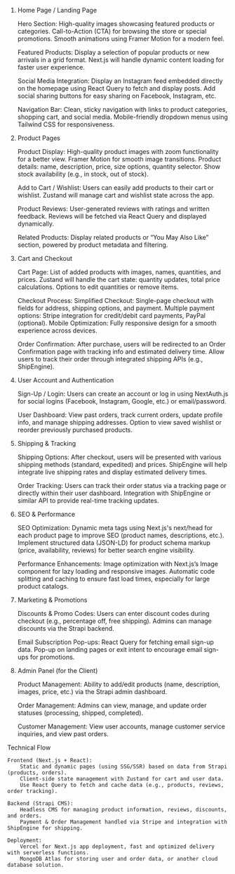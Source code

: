 1. Home Page / Landing Page

   Hero Section:
   High-quality images showcasing featured products or categories.
   Call-to-Action (CTA) for browsing the store or special promotions.
   Smooth animations using Framer Motion for a modern feel.

   Featured Products:
   Display a selection of popular products or new arrivals in a grid format.
   Next.js will handle dynamic content loading for faster user experience.

   Social Media Integration:
   Display an Instagram feed embedded directly on the homepage using React Query to fetch and display posts.
   Add social sharing buttons for easy sharing on Facebook, Instagram, etc.

   Navigation Bar:
   Clean, sticky navigation with links to product categories, shopping cart, and social media.
   Mobile-friendly dropdown menus using Tailwind CSS for responsiveness.

2. Product Pages

   Product Display:
   High-quality product images with zoom functionality for a better view.
   Framer Motion for smooth image transitions.
   Product details: name, description, price, size options, quantity selector.
   Show stock availability (e.g., in stock, out of stock).

   Add to Cart / Wishlist:
   Users can easily add products to their cart or wishlist.
   Zustand will manage cart and wishlist state across the app.

   Product Reviews:
   User-generated reviews with ratings and written feedback.
   Reviews will be fetched via React Query and displayed dynamically.

   Related Products:
   Display related products or “You May Also Like” section, powered by product metadata and filtering.

3. Cart and Checkout

   Cart Page:
   List of added products with images, names, quantities, and prices.
   Zustand will handle the cart state: quantity updates, total price calculations.
   Options to edit quantities or remove items.

   Checkout Process:
   Simplified Checkout: Single-page checkout with fields for address, shipping options, and payment.
   Multiple payment options: Stripe integration for credit/debit card payments, PayPal (optional).
   Mobile Optimization: Fully responsive design for a smooth experience across devices.

   Order Confirmation:
   After purchase, users will be redirected to an Order Confirmation page with tracking info and estimated delivery time.
   Allow users to track their order through integrated shipping APIs (e.g., ShipEngine).

4. User Account and Authentication

   Sign-Up / Login:
   Users can create an account or log in using NextAuth.js for social logins (Facebook, Instagram, Google, etc.) or email/password.

   User Dashboard:
   View past orders, track current orders, update profile info, and manage shipping addresses.
   Option to view saved wishlist or reorder previously purchased products.

5. Shipping & Tracking

   Shipping Options:
   After checkout, users will be presented with various shipping methods (standard, expedited) and prices.
   ShipEngine will help integrate live shipping rates and display estimated delivery times.

   Order Tracking:
   Users can track their order status via a tracking page or directly within their user dashboard.
   Integration with ShipEngine or similar API to provide real-time tracking updates.

6. SEO & Performance

   SEO Optimization:
   Dynamic meta tags using Next.js's next/head for each product page to improve SEO (product names, descriptions, etc.).
   Implement structured data (JSON-LD) for product schema markup (price, availability, reviews) for better search engine visibility.

   Performance Enhancements:
   Image optimization with Next.js’s Image component for lazy loading and responsive images.
   Automatic code splitting and caching to ensure fast load times, especially for large product catalogs.

7. Marketing & Promotions

   Discounts & Promo Codes:
   Users can enter discount codes during checkout (e.g., percentage off, free shipping).
   Admins can manage discounts via the Strapi backend.

   Email Subscription Pop-ups:
   React Query for fetching email sign-up data.
   Pop-up on landing pages or exit intent to encourage email sign-ups for promotions.

8. Admin Panel (for the Client)

   Product Management:
   Ability to add/edit products (name, description, images, price, etc.) via the Strapi admin dashboard.

   Order Management:
   Admins can view, manage, and update order statuses (processing, shipped, completed).

   Customer Management:
   View user accounts, manage customer service inquiries, and view past orders.

Technical Flow

    Frontend (Next.js + React):
        Static and dynamic pages (using SSG/SSR) based on data from Strapi (products, orders).
        Client-side state management with Zustand for cart and user data.
        Use React Query to fetch and cache data (e.g., products, reviews, order tracking).

    Backend (Strapi CMS):
        Headless CMS for managing product information, reviews, discounts, and orders.
        Payment & Order Management handled via Stripe and integration with ShipEngine for shipping.

    Deployment:
        Vercel for Next.js app deployment, fast and optimized delivery with serverless functions.
        MongoDB Atlas for storing user and order data, or another cloud database solution.
